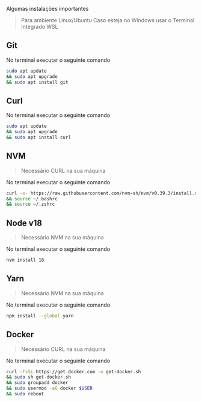 Algumas instalações importantes

> Para ambiente Linux/Ubuntu
> Caso esteja no Windows usar o Terminal Integrado WSL

## Git

No terminal executar o seguinte comando

```bash
sudo apt update
&& sudo apt upgrade
&& sudo apt install git
```

## Curl

No terminal executar o seguinte comando

```bash
sudo apt update
&& sudo apt upgrade
&& sudo apt install curl
```

## NVM

> Necessário CURL na sua máquina

No terminal executar o seguinte comando

```bash
curl -o- https://raw.githubusercontent.com/nvm-sh/nvm/v0.39.3/install.sh | bash
&& source ~/.bashrc
&& source ~/.zshrc
```

## Node v18

> Necessário NVM na sua máquina

No terminal executar o seguinte comando

```bash
nvm install 18
```

## Yarn

> Necessário NVM na sua máquina

No terminal executar o seguinte comando

```bash
npm install --global yarn
```

## Docker

> Necessário CURL na sua máquina

No terminal executar o seguinte comando

```bash
curl -fsSL https://get.docker.com -o get-docker.sh
&& sudo sh get-docker.sh
&& sudo groupadd docker
&& sudo usermod -aG docker $USER
&& sudo reboot
```

